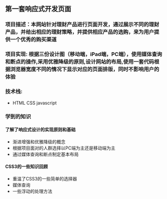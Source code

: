 ## 第一套响应式开发页面
### 项目描述：本网站针对理财产品进行页面开发，通过展示不同的理财产品，并给出相应的理财策略，并提供相应产品的选购，来为用户提供一个优秀的购买渠道
### 项目实现: 根据三份设计图（移动端，iPad端，PC端），使用媒体查询和断点的操作,采用优雅降级的原则,设计网站的布局,使用一套代码根据浏览器宽度不同的情况下显示对应的页面排版，同时不影响用户的体验
### 技术栈: 
* HTML CSS javascript
### 学到的知识
#### 了解了响应式设计的实现原则和基础
* 渐进增强和优雅降级的概念
* 根据项目面对的人群选择以PC端为主还是移动端为主
* 通过媒体查询和断点制定基本布局
#### CSS3的一些知识回顾
* 重温了CSS3的一些简单的选择器
* 媒体查询
* 一些浮动的处理方法

